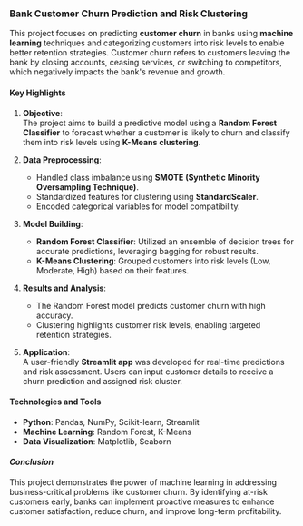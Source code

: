 ### Bank Customer Churn Prediction and Risk Clustering  

This project focuses on predicting **customer churn** in banks using **machine learning** techniques and categorizing customers into risk levels to enable better retention strategies. Customer churn refers to customers leaving the bank by closing accounts, ceasing services, or switching to competitors, which negatively impacts the bank's revenue and growth.  

#### **Key Highlights**  
1. **Objective**:  
   The project aims to build a predictive model using a **Random Forest Classifier** to forecast whether a customer is likely to churn and classify them into risk levels using **K-Means clustering**.  

2. **Data Preprocessing**:  
   - Handled class imbalance using **SMOTE (Synthetic Minority Oversampling Technique)**.  
   - Standardized features for clustering using **StandardScaler**.  
   - Encoded categorical variables for model compatibility.  

3. **Model Building**:  
   - **Random Forest Classifier**: Utilized an ensemble of decision trees for accurate predictions, leveraging bagging for robust results.  
   - **K-Means Clustering**: Grouped customers into risk levels (Low, Moderate, High) based on their features.  

4. **Results and Analysis**:  
   - The Random Forest model predicts customer churn with high accuracy.  
   - Clustering highlights customer risk levels, enabling targeted retention strategies.  

5. **Application**:  
   A user-friendly **Streamlit app** was developed for real-time predictions and risk assessment. Users can input customer details to receive a churn prediction and assigned risk cluster.  

#### **Technologies and Tools**  
- **Python**: Pandas, NumPy, Scikit-learn, Streamlit  
- **Machine Learning**: Random Forest, K-Means  
- **Data Visualization**: Matplotlib, Seaborn  

#### *Conclusion*  
This project demonstrates the power of machine learning in addressing business-critical problems like customer churn. By identifying at-risk customers early, banks can implement proactive measures to enhance customer satisfaction, reduce churn, and improve long-term profitability.  


